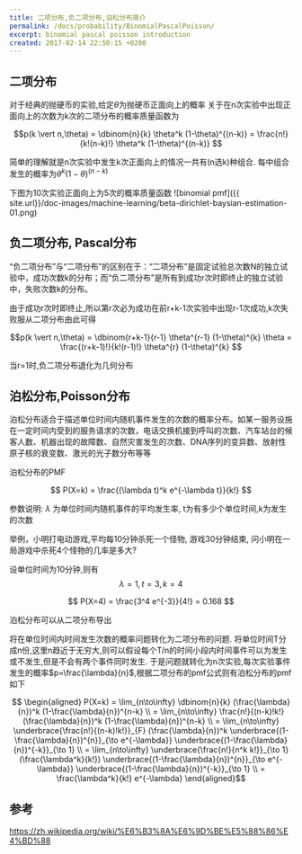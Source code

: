```yaml
---
title: 二项分布,负二项分布,泊松分布简介
permalink: /docs/probability/BinomialPascalPoisson/
excerpt: binomial pascal poisson introduction
created: 2017-02-14 22:50:15 +0200
---
```


## 二项分布

对于经典的抛硬币的实验,给定$\theta$为抛硬币正面向上的概率 关于在n次实验中出现正面向上的次数为k次的二项分布的概率质量函数为

$$p(k \vert n,\theta) = \dbinom{n}{k} \theta^k (1-\theta)^{(n-k)}  = \frac{n!}{k!(n-k)!} \theta^k (1-\theta)^{(n-k)} $$


简单的理解就是n次实验中发生k次正面向上的情况一共有(n选k)种组合. 每中组合发生的概率为$\theta^k (1-\theta)^{(n-k)}$


下图为10次实验正面向上为5次的概率质量函数
![binomial pmf]({{ site.url}}/doc-images/machine-learning/beta-dirichlet-baysian-estimation-01.png)

## 负二项分布, Pascal分布

“负二项分布”与“二项分布”的区别在于：“二项分布”是固定试验总次数N的独立试验中，成功次数k的分布；而“负二项分布”是所有到成功r次时即终止的独立试验中，失败次数k的分布。

由于成功r次时即终止,所以第r次必为成功在前r+k-1次实验中出现r-1次成功,k次失败服从二项分布由此可得

$$p(k \vert n,\theta) = \dbinom{r+k-1}{r-1} \theta^{r-1} (1-\theta)^{k} \theta  = \frac{(r+k-1)!}{k!(r-1)!} \theta^{r} (1-\theta)^{k} $$

当r=1时,负二项分布退化为几何分布

## 泊松分布,Poisson分布

泊松分布适合于描述单位时间内随机事件发生的次数的概率分布。如某一服务设施在一定时间内受到的服务请求的次数，电话交换机接到呼叫的次数、汽车站台的候客人数、机器出现的故障数、自然灾害发生的次数、DNA序列的变异数、放射性原子核的衰变数、激光的光子数分布等等

泊松分布的PMF

$$ P(X=k) = \frac{(\lambda t)^k e^{-\lambda t}}{k!} $$

参数说明: $\lambda$ 为单位时间内随机事件的平均发生率, t为有多少个单位时间,k为发生的次数

举例，小明打电动游戏,平均每10分钟杀死一个怪物, 游戏30分钟结束, 问小明在一局游戏中杀死4个怪物的几率是多大?

设单位时间为10分钟,则有
$$ \lambda = 1, t = 3, k = 4 $$

$$ P(X=4) = \frac{3^4 e^{-3}}{4!} = 0.168 $$

泊松分布可以从二项分布导出

将在单位时间内时间发生次数的概率问题转化为二项分布的问题. 将单位时间T分成n份,这里n趋近于无穷大,则可以假设每个T/n的时间小段内时间事件可以为发生或不发生,但是不会有两个事件同时发生. 于是问题就转化为n次实验,每次实验事件发生的概率$p=\frac{\lambda}{n}$,根据二项分布的pmf公式则有泊松分布的pmf如下

$$ \begin{aligned}
P(X=k) = \lim_{n\to\infty} \dbinom{n}{k} (\frac{\lambda}{n})^k (1-\frac{\lambda}{n})^{n-k} \\
= \lim_{n\to\infty} \frac{n!}{(n-k)!k!} (\frac{\lambda}{n})^k (1-\frac{\lambda}{n})^{n-k} \\
= \lim_{n\to\infty} \underbrace{\frac{n!}{(n-k)!k!}}_{F}  (\frac{\lambda}{n})^k \underbrace{(1-\frac{\lambda}{n})^{n}}_{\to e^{-\lambda}} \underbrace{(1-\frac{\lambda}{n})^{-k}}_{\to 1} \\
= \lim_{n\to\infty} \underbrace{\frac{n!}{n^k k!}}_{\to 1}  (\frac{\lambda^k}{k!}) \underbrace{(1-\frac{\lambda}{n})^{n}}_{\to e^{-\lambda}} \underbrace{(1-\frac{\lambda}{n})^{-k}}_{\to 1} \\
= \frac{\lambda^k}{k!}  e^{-\lambda}
\end{aligned}$$

## 参考

https://zh.wikipedia.org/wiki/%E6%B3%8A%E6%9D%BE%E5%88%86%E4%BD%88
